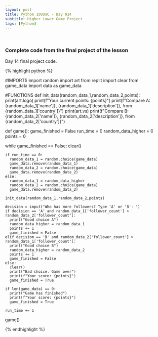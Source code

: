 ```yaml
---
layout: post
title: Python 100DoC - Day 014
subtitle: Higher Lower Game Project
tags: [Python]
---
```



&nbsp;
### Complete code from the final project of the lesson

Day 14 final project code.

{% highlight python %}

#IMPORTS
import random
import art
from replit import clear
from game_data import data as game_data

#FUNCTIONS
def init_data(random_data_1,random_data_2,points):
  print(art.logo)
  print(f"Your current points: {points}")
  print(f"Compare A: {random_data_1['name']}, {random_data_1['description']}, from {random_data_1['country']}")
  print(art.vs)
  print(f"Compare B: {random_data_2['name']}, {random_data_2['description']}, from {random_data_2['country']}")

def game():
  game_finished = False
  run_time = 0
  random_data_higher = 0
  points = 0
  
  while game_finished == False:
    clear()
    
    if run_time == 0:
      random_data_1 = random.choice(game_data)
      game_data.remove(random_data_1)
      random_data_2 = random.choice(game_data)
      game_data.remove(random_data_2)
    else:
      random_data_1 = random_data_higher
      random_data_2 = random.choice(game_data)
      game_data.remove(random_data_2)
      
    init_data(random_data_1,random_data_2,points)
  
    decision = input("Who has more followers? Type 'A' or 'B': ")
    if decision == 'A' and random_data_1['follower_count'] > random_data_2['follower_count']:
      print("Good choice A")
      random_data_higher = random_data_1
      points += 1
      game_finished = False
    elif decision == 'B' and random_data_2['follower_count'] > random_data_1['follower_count']:
      print("Good choice B")
      random_data_higher = random_data_2
      points += 1
      game_finished = False
    else:
      clear()
      print("Bad choice. Game over")
      print(f"Your score: {points}")
      game_finished = True

    if len(game_data) == 0:
      print("Game has finished")
      print(f"Your score: {points}")
      game_finished = True    
    
    run_time += 1


game()

{% endhighlight %}